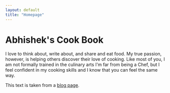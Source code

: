 ```yaml
---
layout: default
title: "Homepage"
---
```


# Abhishek's Cook Book

I love to think about, write about, and share and eat food.
My true passion, however, is helping others discover their love of cooking.
Like most of you, I am not formally trained in the culinary arts
I'm far from being a Chef, but I feel confident in my cooking skills and I know 
that you can feel the same way.

This text is taken from a [blog page](http://www.grillachef.com/2011/01/allow-me-to-introduce-myself.html).
